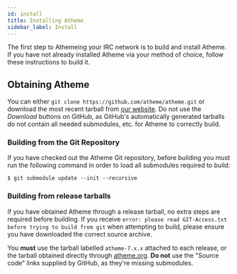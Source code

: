 ```yaml
---
id: install
title: Installing Atheme
sidebar_label: Install
---
```


The first step to Athemeing your IRC network is to build and install Atheme. If you have not already installed Atheme via your method of choice, follow these instructions to build it.

## Obtaining Atheme

You can either `git clone https://github.com/atheme/atheme.git` or download the most recent tarball from [our website](https://atheme.org). Do not use the _Download_ buttons on GitHub, as GitHub's automatically generated tarballs do not contain all needed submodules, etc. for Atheme to correctly build.

### Building from the Git Repository

If you have checked out the Atheme Git repository, before building you must run the following command in order to load all submodules required to build:

```
$ git submodule update --init --recursive
```

### Building from release tarballs

If you have obtained Atheme through a release tarball, no extra steps are required before building. If you receive `error: please read GIT-Access.txt before trying to build from git` when attempting to build, please ensure you have downloaded the correct source archive.

You **must** use the tarball labelled `atheme-7.x.x` attached to each release, or the tarball obtained directly through [atheme.org](https://atheme.org). **Do not** use the "Source code" links supplied by GitHub, as they're missing submodules.


